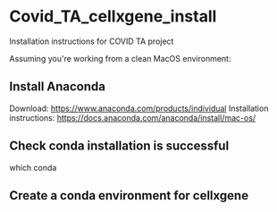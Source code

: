 # Covid_TA_cellxgene_install
Installation instructions for COVID TA project

Assuming you're working from a clean MacOS environment:
## Install Anaconda
Download: https://www.anaconda.com/products/individual
Installation instructions: https://docs.anaconda.com/anaconda/install/mac-os/

## Check conda installation is successful
which conda

## Create a conda environment for cellxgene
